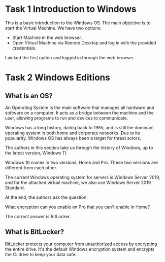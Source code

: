 # Task 1 Introduction to Windows

This is a basic introduction to the Windows OS. The main objective is to start the Virtual Machine.
We have two options:
- Start Machine in the web browser.
- Open Virtual Machine via Remote Desktop and log in with the provided credentials.

I picked the first option and logged in through the web browser.

# Task 2 Windows Editions

## What is an OS?

An Operating System is the main software that manages all hardware and software on a computer. It acts as a bridge between the machine and the user, allowing programs to run and devices to communicate.

Windows has a long history, dating back to 1985, and is still the dominant operating system in both home and corporate networks. Due to its popularity, Windows OS has always been a target for threat actors.

The authors in this section take us through the history of Windows, up to the latest version, Windows 11.

Windows 10 comes in two versions: Home and Pro. These two versions are different from each other.

The current Windows operating system for servers is Windows Server 2019, and for the attached virtual machine, we also use Windows Server 2019 Standard.

At the end, the authors ask the question:

What encryption can you enable on Pro that you can't enable in Home?

The correct answer is BitLocker.

## What is BitLocker?

BitLocker protects your computer from unauthorized access by encrypting the entire drive. It's the default Windows encryption system and encrypts the C: drive to keep your data safe.